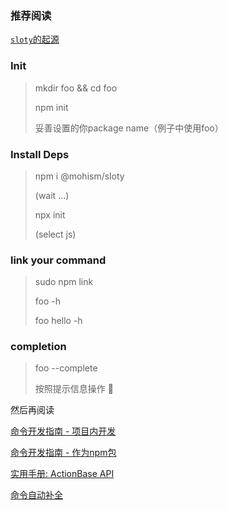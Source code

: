 ### 推荐阅读

  [`sloty`的起源](./doc/about.md)
  
### Init

> mkdir foo && cd foo
> 
> npm init 
> 
> 妥善设置的你package name（例子中使用foo）

### Install Deps
>
> npm i @mohism/sloty
> 
> (wait ...)
> 
> npx init
>
> (select js)


### link your command

> sudo npm link
> 
> foo -h
> 
> foo hello -h

### completion

> foo --complete
>
> 按照提示信息操作 👀

然后再阅读 

[命令开发指南 - 项目内开发](./doc/js/DEV_GUIDE_1.md)

[命令开发指南 - 作为npm包](./doc/js/DEV_GUIDE_2.md)

[实用手册: ActionBase API](./doc/action-apis.md)

[命令自动补全](./doc/complete.md)